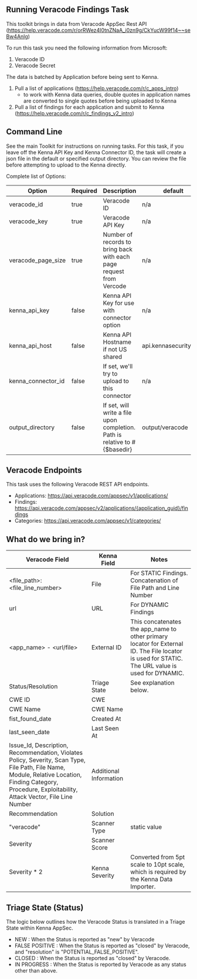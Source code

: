 ## Running Veracode Findings Task

This toolkit brings in data from Veracode AppSec Rest API (https://help.veracode.com/r/orRWez4I0tnZNaA_i0zn9g/CkYucW99f14~~seBw4Anlg)

To run this task you need the following information from Microsoft: 

1. Veracode ID
1. Veracode Secret

The data is batched by Application before being sent to Kenna. 

1. Pull a list of applications (https://help.veracode.com/r/c_apps_intro)
    - to work with Kenna data queries, double quotes in application names are converted to single quotes before being uploaded to Kenna
1. Pull a list of findings for each application and submit to Kenna (https://help.veracode.com/r/c_findings_v2_intro)


## Command Line

See the main Toolkit for instructions on running tasks. For this task, if you leave off the Kenna API Key and Kenna Connector ID, the task will create a json file in the default or specified output directory. You can review the file before attempting to upload to the Kenna directly.


Complete list of Options:

| Option | Required | Description | default |
| --- | --- | --- | --- |
| veracode_id | true | Veracode ID | n/a |
| veracode_key | true | Veracode API Key | n/a |
| veracode_page_size | true | Number of records to bring back with each page request from Vercode | n/a |
| kenna_api_key | false | Kenna API Key for use with connector option | n/a |
| kenna_api_host | false | Kenna API Hostname if not US shared | api.kennasecurity.com |
| kenna_connector_id | false | If set, we'll try to upload to this connector | n/a |
| output_directory | false | If set, will write a file upon completion. Path is relative to #{$basedir} | output/veracode |

## Veracode Endpoints
This task uses the following Veracode REST API endpoints.
- Applications: https://api.veracode.com/appsec/v1/applications/
- Findings: https://api.veracode.com/appsec/v2/applications/{application_guid}/findings
- Categories: https://api.veracode.com/appsec/v1/categories/

## What do we bring in?

| Veracode Field | Kenna Field | Notes |
| --- | --- | --- |
| <file_path>:<file_line_number> | File | For STATIC Findings. Concatenation of File Path and Line Number |
| url | URL | For DYNAMIC Findings |
| <app_name> - <url/file> | External ID | This concatenates the app_name to other primary locator for External ID. The File locator is used for STATIC. The URL value is used for DYNAMIC. |
| Status/Resolution | Triage State | See explanation below. |
| CWE ID | CWE | |
| CWE Name | CWE Name | |
| fist_found_date | Created At | |
| last_seen_date | Last Seen At | |
| Issue_Id, Description, Recommendation, Violates Policy, Severity, Scan Type, File Path, File Name, Module, Relative Location, Finding Category, Procedure, Exploitability, Attack Vector, File Line Number | Additional Information | |
| Recommendation | Solution | |
| "veracode" | Scanner Type | static value |
| Severity | Scanner Score | |
| Severity * 2 | Kenna Severity | Converted from 5pt scale to 10pt scale, which is required by the Kenna Data Importer. |


## Triage State (Status)

The logic below outlines how the Veracode Status is translated in a Triage State within Kenna AppSec.

- NEW : When the Status is reported as "new" by Veracode
- FALSE POSITIVE : When the Status is reported as "closed" by Veracode, and "resolution" is "POTENTIAL_FALSE_POSITIVE".
- CLOSED : When the Status is reported as "closed" by Veracode.
- IN PROGRESS : When the Status is reported by Veracode as any status other than above.

